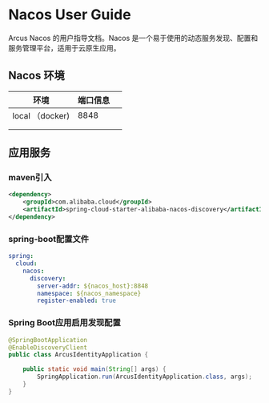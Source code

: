 # Nacos User Guide

Arcus Nacos 的用户指导文档。Nacos 是一个易于使用的动态服务发现、配置和服务管理平台，适用于云原生应用。

## Nacos 环境

| 环境            | 端口信息 |      |
| --------------- | -------- | ---- |
| local （docker) | 8848     |      |
|                 |          |      |
|                 |          |      |


## 应用服务

### maven引入
```xml
<dependency>
    <groupId>com.alibaba.cloud</groupId>
    <artifactId>spring-cloud-starter-alibaba-nacos-discovery</artifactId>
</dependency>
```

### spring-boot配置文件
```yaml
spring:
  cloud:
    nacos:
      discovery:
        server-addr: ${nacos_host}:8848
        namespace: ${nacos_namespace}
        register-enabled: true  
```
### Spring Boot应用启用发现配置
```java
@SpringBootApplication
@EnableDiscoveryClient
public class ArcusIdentityApplication {

    public static void main(String[] args) {
        SpringApplication.run(ArcusIdentityApplication.class, args);
    }
}
```